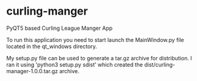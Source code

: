 # curling-manger
PyQT5 based Curling League Manger App

To run this application you need to start launch the MainWindow.py file located in the qt_windows directory. 

My setup.py file can be used to generate a tar.gz archive for distribution. I ran it using 'python3 setup.py sdist'
which created the dist/curling-manager-1.0.0.tar.gz archive. 
